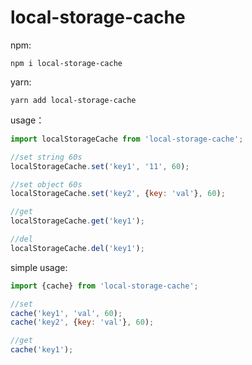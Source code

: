 # local-storage-cache

npm:

```shell
npm i local-storage-cache
```

yarn:

```shell
yarn add local-storage-cache
```

usage：

```javascript
import localStorageCache from 'local-storage-cache';

//set string 60s
localStorageCache.set('key1', '11', 60);

//set object 60s
localStorageCache.set('key2', {key: 'val'}, 60);

//get
localStorageCache.get('key1');

//del
localStorageCache.del('key1');
```

simple usage:

```javascript
import {cache} from 'local-storage-cache';

//set
cache('key1', 'val', 60);
cache('key2', {key: 'val'}, 60);

//get
cache('key1');

```

